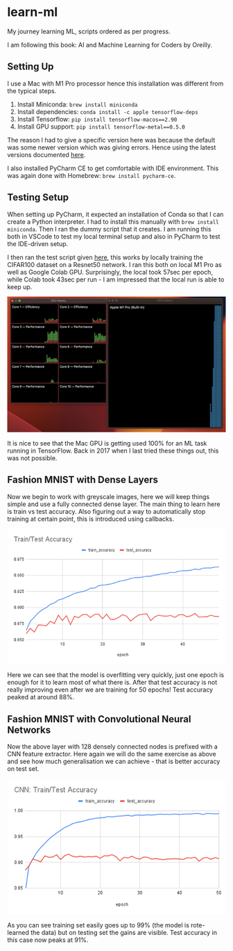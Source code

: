 # learn-ml
My journey learning ML, scripts ordered as per progress.

I am following this book: AI and Machine Learning for Coders by Oreilly.

## Setting Up

I use a Mac with M1 Pro processor hence this installation was different from the typical steps.

1. Install Miniconda: `brew install miniconda`
2. Install dependencies: `conda install -c apple tensorflow-deps`
3. Install Tensorflow: `pip install tensorflow-macos==2.90`
4. Install GPU support: `pip install tensorflow-metal==0.5.0`

The reason I had to give a specific version here was because the default was some newer version which was giving errors. Hence using the latest versions documented [here](https://developer.apple.com/metal/tensorflow-plugin/).

I also installed PyCharm CE to get comfortable with IDE environment. This was again done with Homebrew: `brew install pycharm-ce`.

## Testing Setup

When setting up PyCharm, it expected an installation of Conda so that I can create a Python interpreter. I had to install this manually with `brew install miniconda`. Then I ran the dummy script that it creates. I am running this both in VSCode to test my local terminal setup and also in PyCharm to test the IDE-driven setup.

I then ran the test script given [here](https://developer.apple.com/metal/tensorflow-plugin/), this works by locally training the CIFAR100 dataset on a Resnet50 network. I ran this both on local M1 Pro as well as Google Colab GPU. Surprisingly, the local took 57sec per epoch, while Colab took 43sec per run - I am impressed that the local run is able to keep up.

![Mac GPU getting fully utilised](static/gpu_activity.png)

It is nice to see that the Mac GPU is getting used 100% for an ML task running in TensorFlow. Back in 2017 when I last tried these things out, this was not possible.

## Fashion MNIST with Dense Layers

Now we begin to work with greyscale images, here we will keep things simple and use a fully connected dense layer. The main thing to learn here is train vs test accuracy. Also figuring out a way to automatically stop training at certain point, this is introduced using callbacks.

![For Dense network, train vs test accuracy graph](static/fashion_mnist_dense.png)

Here we can see that the model is overfitting very quickly, just one epoch is enough for it to learn most of what there is. After that test accuracy is not really improving even after we are training for 50 epochs! Test accuracy peaked at around 88%.

## Fashion MNIST with Convolutional Neural Networks

Now the above layer with 128 densely connected nodes is prefixed with a CNN feature extractor. Here again we will do the same exercise as above and see how much generalisation we can achieve - that is better accuracy on test set.

![For CNN, train vs test accuracy graph](static/fashion_mnist_cnn.png)

As you can see training set easily goes up to 99% (the model is rote-learned the data) but on testing set the gains are visible. Test accuracy in this case now peaks at 91%.